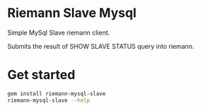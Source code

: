 Riemann Slave Mysql
===================

Simple MySql Slave riemann client.

Submits the result of SHOW SLAVE STATUS query into riemann.

Get started
==========

``` bash
gem install riemann-mysql-slave
riemann-mysql-slave --help
```
